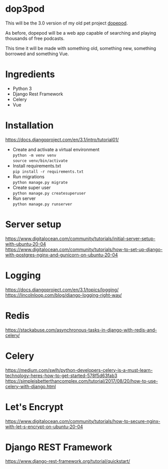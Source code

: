 # dop3pod
This will be the 3.0 version of my old pet project [dopepod](https://github.com/cyanidesayonara/dopepod).

As before, dopepod will be a web app capable of searching and playing thousands of free podcasts.

This time it will be made with something old, something new, something borrowed and something Vue. 

# Ingredients
* Python 3  
* Django Rest Framework  
* Celery
* Vue

# Installation
https://docs.djangoproject.com/en/3.1/intro/tutorial01/

* Create and activate a virtual environment  
  ```python -m venv venv```   
  ```source venv/bin/activate```
* Install requirements.txt  
  ```pip install -r requirements.txt```  
* Run migrations  
  ```python manage.py migrate```
* Create super user  
  ```python manage.py createsuperuser```
* Run server  
  ```python manage.py runserver```

# Server setup
https://www.digitalocean.com/community/tutorials/initial-server-setup-with-ubuntu-20-04  
https://www.digitalocean.com/community/tutorials/how-to-set-up-django-with-postgres-nginx-and-gunicorn-on-ubuntu-20-04

# Logging
https://docs.djangoproject.com/en/3.1/topics/logging/  
https://lincolnloop.com/blog/django-logging-right-way/

# Redis
https://stackabuse.com/asynchronous-tasks-in-django-with-redis-and-celery/

# Celery
https://medium.com/swlh/python-developers-celery-is-a-must-learn-technology-heres-how-to-get-started-578f5d63fab3  
https://simpleisbetterthancomplex.com/tutorial/2017/08/20/how-to-use-celery-with-django.html

# Let's Encrypt
https://www.digitalocean.com/community/tutorials/how-to-secure-nginx-with-let-s-encrypt-on-ubuntu-20-04

# Django REST Framework
https://www.django-rest-framework.org/tutorial/quickstart/
